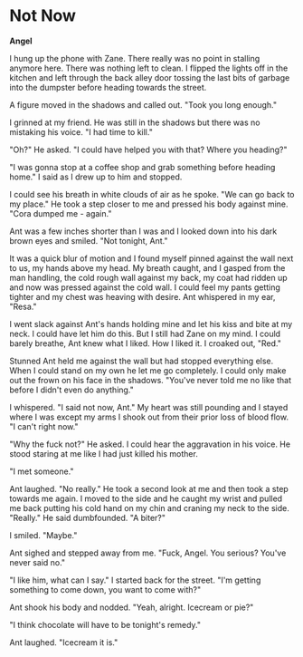 # Not Now

**Angel**

I hung up the phone with Zane.  There really was no point in stalling anymore here.  There was nothing left to clean.  I flipped the lights off in the kitchen and left through the back alley door tossing the last bits of garbage into the dumpster before heading towards the street.

A figure moved in the shadows and called out.  "Took you long enough."

I grinned at my friend.  He was still in the shadows but there was no mistaking his voice.  "I had time to kill."

"Oh?"  He asked.  "I could have helped you with that?  Where you heading?"

"I was gonna stop at a coffee shop and grab something before heading home."  I said as I drew up to him and stopped.

I could see his breath in white clouds of air as he spoke.  "We can go back to my place."  He took a step closer to me and pressed his body against mine.  "Cora dumped me - again."

Ant was a few inches shorter than I was and I looked down into his dark brown eyes and smiled.  "Not tonight, Ant."

It was a quick blur of motion and I found myself pinned against the wall next to us, my hands above my head.  My breath caught, and I gasped from the man handling, the cold rough wall against my back, my coat had ridden up and now was pressed against the cold wall.  I could feel my pants getting tighter and my chest was heaving with desire.  Ant whispered in my ear, "Resa."

I went slack against Ant's hands holding mine and let his kiss and bite at my neck.  I could have let him do this.  But I still had Zane on my mind.  I could barely breathe, Ant knew what I liked.  How I liked it.  I croaked out, "Red."

Stunned Ant held me against the wall but had stopped everything else.  When I could stand on my own he let me go completely.  I could only make out the frown on his face in the shadows.  "You've never told me no like that before I didn't even do anything."

I whispered.  "I said not now, Ant."  My heart was still pounding and I stayed where I was except my arms I shook out from their prior loss of blood flow.  "I can't right now."

"Why the fuck not?"  He asked.  I could hear the aggravation in his voice.  He stood staring at me like I had just killed his mother.

"I met someone."

Ant laughed.  "No really."  He took a second look at me and then took a step towards me again.  I moved to the side and he caught my wrist and pulled me back putting his cold hand on my chin and craning my neck to the side.  "Really."  He said dumbfounded.  "A biter?"

I smiled.  "Maybe."

Ant sighed and stepped away from me.  "Fuck, Angel.  You serious?  You've never said no."

"I like him, what can I say."  I started back for the street.  "I'm getting something to come down, you want to come with?"

Ant shook his body and nodded.  "Yeah, alright.  Icecream or pie?"

"I think chocolate will have to be tonight's remedy."

Ant laughed.  "Icecream it is."